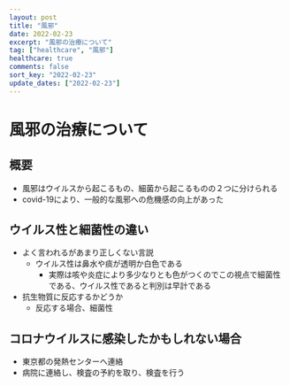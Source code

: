 ```yaml
---
layout: post
title: "風邪"
date: 2022-02-23
excerpt: "風邪の治療について"
tag: ["healthcare", "風邪"]
healthcare: true
comments: false
sort_key: "2022-02-23"
update_dates: ["2022-02-23"]
---
```


# 風邪の治療について 

## 概要
 - 風邪はウイルスから起こるもの、細菌から起こるものの２つに分けられる
 - covid-19により、一般的な風邪への危機感の向上があった

## ウイルス性と細菌性の違い
 - よく言われるがあまり正しくない言説
   - ウイルス性は鼻水や痰が透明か白色である 
     - 実際は咳や炎症により多少なりとも色がつくのでこの視点で細菌性である、ウイルス性であると判別は早計である
 - 抗生物質に反応するかどうか
   - 反応する場合、細菌性

## コロナウイルスに感染したかもしれない場合 
 - 東京都の発熱センターへ連絡
 - 病院に連絡し、検査の予約を取り、検査を行う
